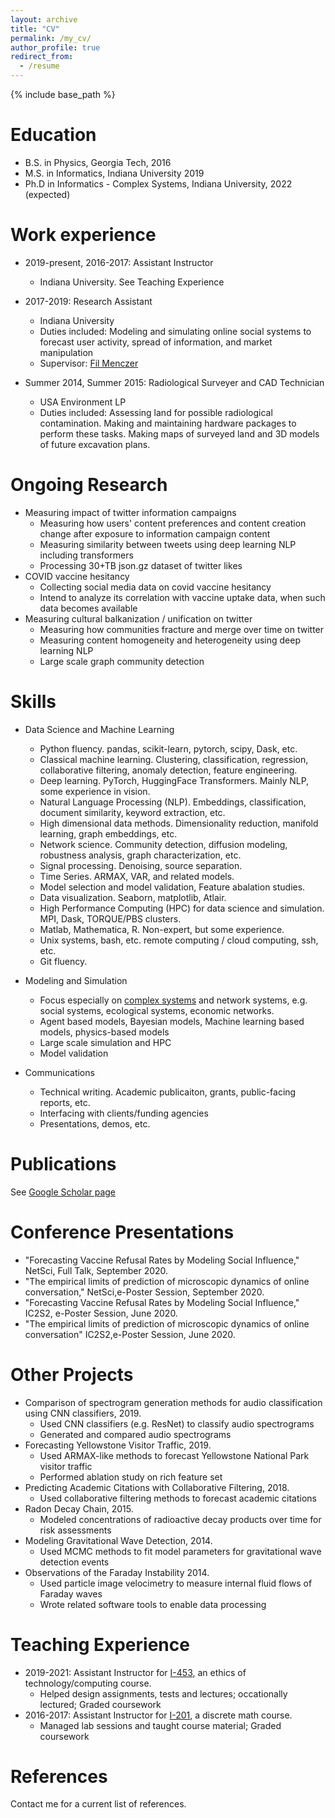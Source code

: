 ```yaml
---
layout: archive
title: "CV"
permalink: /my_cv/
author_profile: true
redirect_from:
  - /resume
---
```


{% include base_path %}

Education
======
* B.S. in Physics, Georgia Tech, 2016
* M.S. in Informatics, Indiana University 2019
* Ph.D in Informatics - Complex Systems, Indiana University, 2022 (expected)

Work experience
======
* 2019-present, 2016-2017: Assistant Instructor
  * Indiana University. See Teaching Experience
  
* 2017-2019: Research Assistant
  * Indiana University
  * Duties included: Modeling and simulating online social systems to forecast user activity, spread of information, and market manipulation
  * Supervisor: [Fil Menczer](http://cnets.indiana.edu/fil/)
  
* Summer 2014, Summer 2015: Radiological Surveyer and CAD Technician
  * USA Environment LP
  * Duties included: Assessing land for possible radiological contamination. Making and maintaining hardware packages to perform these tasks.  Making maps of surveyed land and 3D models of future excavation plans. 
  
Ongoing Research
======
* Measuring impact of twitter information campaigns
  * Measuring how users' content preferences and content creation change after exposure to information campaign content
  * Measuring similarity between tweets using deep learning NLP including transformers
  * Processing 30+TB json.gz dataset of twitter likes
* COVID vaccine hesitancy
  * Collecting social media data on covid vaccine hesitancy
  * Intend to analyze its correlation with vaccine uptake data, when such data becomes available
* Measuring cultural balkanization / unification on twitter
  * Measuring how communities fracture and merge over time on twitter
  * Measuring content homogeneity and heterogeneity using deep learning NLP
  * Large scale graph community detection
  
Skills
======
* Data Science and Machine Learning
  * Python fluency. pandas, scikit-learn, pytorch, scipy, Dask, etc.
  * Classical machine learning. Clustering, classification, regression, collaborative filtering, anomaly detection, feature engineering.
  * Deep learning. PyTorch, HuggingFace Transformers. Mainly NLP, some experience in vision.
  * Natural Language Processing (NLP). Embeddings, classification, document similarity, keyword extraction, etc.
  * High dimensional data methods. Dimensionality reduction, manifold learning, graph embeddings, etc.
  * Network science. Community detection, diffusion modeling, robustness analysis, graph characterization, etc.
  * Signal processing. Denoising, source separation.
  * Time Series. ARMAX, VAR, and related models. 
  * Model selection and model validation, Feature abalation studies.
  * Data visualization. Seaborn, matplotlib, Atlair.
  * High Performance Computing (HPC) for data science and simulation. MPI, Dask, TORQUE/PBS clusters.
  * Matlab, Mathematica, R. Non-expert, but some experience.
  * Unix systems, bash, etc. remote computing / cloud computing, ssh, etc.
  * Git fluency.
  
* Modeling and Simulation
  * Focus especially on [complex systems](https://cssociety.org/about-us/what-are-cs) and network systems, e.g. social systems, ecological systems, economic networks.
  * Agent based models, Bayesian models, Machine learning based models, physics-based models
  * Large scale simulation and HPC
  * Model validation
  
* Communications
  * Technical writing. Academic publicaiton, grants, public-facing reports, etc.
  * Interfacing with clients/funding agencies
  * Presentations, demos, etc.

Publications
======
See [Google Scholar page](https://scholar.google.com/citations?user=uiUoGrgAAAAJ)

Conference Presentations
======
* "Forecasting Vaccine Refusal Rates by Modeling Social Influence," NetSci, Full Talk, September 2020.
* "The empirical limits of prediction of microscopic dynamics of online conversation," NetSci,e-Poster Session, September 2020.
* "Forecasting Vaccine Refusal Rates by Modeling Social Influence," IC2S2, e-Poster Session, June 2020.
* "The empirical limits of prediction of microscopic dynamics of online conversation" IC2S2,e-Poster Session, June 2020.
  
Other Projects
======
* Comparison of spectrogram generation methods for audio classification using CNN classifiers, 2019.
  * Used CNN classifiers (e.g.  ResNet) to classify audio spectrograms
  * Generated and compared audio spectrograms
* Forecasting Yellowstone Visitor Traffic, 2019.
  * Used ARMAX-like methods to forecast Yellowstone National Park visitor traffic
  * Performed ablation study on rich feature set
* Predicting Academic Citations with Collaborative Filtering, 2018.
  * Used collaborative filtering methods to forecast academic citations
* Radon Decay Chain, 2015.
  * Modeled concentrations of radioactive decay products over time for risk assessments
* Modeling Gravitational Wave Detection, 2014.
  * Used MCMC methods to fit model parameters for gravitational wave detection events
* Observations of the Faraday Instability 2014.
  * Used particle image velocimetry to measure internal fluid flows of Faraday waves
  * Wrote related software tools to enable data processing

Teaching Experience
======
* 2019-2021: Assistant Instructor for [I-453](https://soic.iupui.edu/courses/info-i453/), an ethics of technology/computing course.
  * Helped design assignments, tests and lectures; occationally lectured; Graded coursework
* 2016-2017: Assistant Instructor for [I-201](https://soic.iupui.edu/courses/info-i201/), a discrete math course.
  * Managed lab sessions and taught course material; Graded coursework

  
References
======
Contact me for a current list of references.

